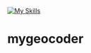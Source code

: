 [![My Skills](https://skillicons.dev/icons?i=java,spring,gradle,html,js&theme=light)](https://skillicons.dev)
# mygeocoder
